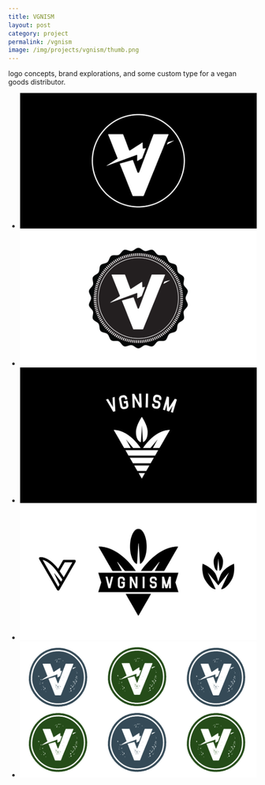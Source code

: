 ```yaml
---
title: VGNISM
layout: post
category: project
permalink: /vgnism
image: /img/projects/vgnism/thumb.png
---
```


<div class='desc fixed'>
	<p>logo concepts, brand explorations, and some custom type for a vegan goods distributor.</p>
</div>

<ul class='img-column'>
 	<li><img src='/img/projects/vgnism/vgnism-4.png' alt='vgnism-4'/></li>
 	<li><img src='/img/projects/vgnism/vgnism-1.png' alt='vgnism-1'/></li>
 	<li><img src='/img/projects/vgnism/vgnism-2.png' alt='vgnism-2'/></li>
 	<li><img src='/img/projects/vgnism/vgnism-3.png' alt='vgnism-3'/></li>
 	<li><img src='/img/projects/vgnism/vgnism-5.png' alt='vgnism-5'/></li>
</ul>
